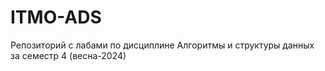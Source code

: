 # ITMO-ADS

Репозиторий с лабами по дисциплине Алгоритмы и структуры данных за семестр 4 (весна-2024)

